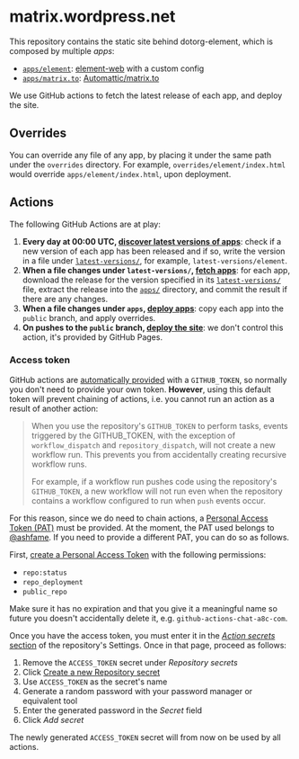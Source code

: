 # matrix.wordpress.net
This repository contains the static site behind dotorg-element, which is composed by multiple *apps*:

- [`apps/element`](apps/element): [element-web](https://github.com/vector-im/element-web) with a custom config
- [`apps/matrix.to`](apps/matrix.to): [Automattic/matrix.to](https://github.com/Automattic/matrix.to)

We use GitHub actions to fetch the latest release of each app, and deploy the site.

## Overrides
You can override any file of any app, by placing it under the same path under the `overrides` directory. For example, `overrides/element/index.html` would override `apps/element/index.html`, upon deployment. 

## Actions
The following GitHub Actions are at play:

1. **Every day at 00:00 UTC, [discover latest versions of apps](https://github.com/Automattic/matrix.wordpress.net/actions/workflows/latest-versions.yml)**: check if a new version of each app has been released and if so, write the version in a file under [`latest-versions/`](latest-versions), for example, `latest-versions/element`.
2. **When a file changes under `latest-versions/`, [fetch apps](https://github.com/Automattic/matrix.wordpress.net/actions/workflows/fetch.yml)**: for each app, download the release for the version specified in its [`latest-versions/`](latest-versions) file, extract the release into the [`apps/`](apps) directory, and commit the result if there are any changes.
3. **When a file changes under `apps`, [deploy apps](https://github.com/Automattic/matrix.wordpress.net/actions/workflows/deploy.yml)**: copy each app into the `public` branch, and apply overrides.
4. **On pushes to the `public` branch, [deploy the site](https://github.com/Automattic/matrix.wordpress.net/actions/workflows/pages/pages-build-deployment)**: we don't control this action, it's provided by GitHub Pages.

### Access token
GitHub actions are [automatically provided](https://docs.github.com/en/actions/security-guides/automatic-token-authentication#using-the-github_token-in-a-workflow) with a `GITHUB_TOKEN`, so normally you don't need to provide your own token. **However**, using this default token will prevent chaining of actions, i.e. you cannot run an action as a result of another action:

> When you use the repository's `GITHUB_TOKEN` to perform tasks, events triggered by the GITHUB_TOKEN, with the exception of `workflow_dispatch` and `repository_dispatch`, will not create a new workflow run. This prevents you from accidentally creating recursive workflow runs.
>
> For example, if a workflow run pushes code using the repository's `GITHUB_TOKEN`, a new workflow will not run even when the repository contains a workflow configured to run when `push` events occur.

For this reason, since we do need to chain actions, a [Personal Access Token (PAT)](https://docs.github.com/en/authentication/keeping-your-account-and-data-secure/creating-a-personal-access-token) must be provided. At the moment, the PAT used belongs to [@ashfame](https://github.com/ashfame). If you need to provide a different PAT, you can do so as follows.

First, [create a Personal Access Token](https://github.com/settings/tokens/new) with the following permissions:

- `repo:status`
- `repo_deployment`
- `public_repo`

Make sure it has no expiration and that you give it a meaningful name so future you doesn't accidentally delete it, e.g. `github-actions-chat-a8c-com`.

Once you have the access token, you must enter it in the [*Action secrets* section](https://github.com/Automattic/matrix.wordpress.net/settings/secrets/actions) of the repository's Settings. Once in that page, proceed as follows:

1. Remove the `ACCESS_TOKEN` secret under *Repository secrets*
2. Click [Create a new Repository secret](https://github.com/Automattic/matrix.wordpress.net/settings/secrets/actions/new)
3. Use `ACCESS_TOKEN` as the secret's name
4. Generate a random password with your password manager or equivalent tool
5. Enter the generated password in the *Secret* field
6. Click *Add secret*

The newly generated `ACCESS_TOKEN` secret will from now on be used by all actions.
